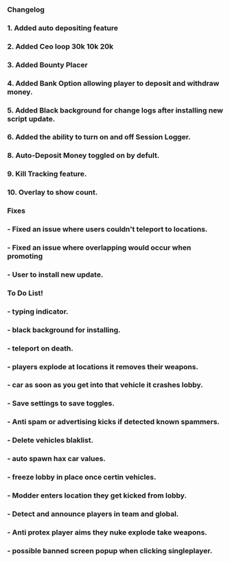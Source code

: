 ### Changelog
### 1. Added auto depositing feature
### 2. Added Ceo loop 30k 10k 20k
### 3. Added Bounty Placer
### 4. Added Bank Option allowing player to deposit and withdraw money.
### 5. Added Black background for change logs after installing new script update.
### 6. Added the ability to turn on and off Session Logger.
### 8. Auto-Deposit Money toggled on by defult.
### 9. Kill Tracking feature.
### 10. Overlay to show count.
### Fixes
### - Fixed an issue where users couldn't teleport to locations.
### - Fixed an issue where overlapping would occur when promoting
### - User to install new update.  
### To Do List!
### - typing indicator.
### - black background for installing.
### - teleport on death.
### - players explode at locations it removes their weapons.
### - car as soon as you get into that vehicle it crashes lobby.
### - Save settings to save toggles.
### - Anti spam or advertising kicks if detected known spammers.
### - Delete vehicles blaklist.
### - auto spawn hax car values.
### - freeze lobby in place once certin vehicles.
### - Modder enters location they get kicked from lobby.
### - Detect and announce players in team and global.
### - Anti protex player aims they nuke explode take weapons.
### - possible banned screen popup when clicking singleplayer.

